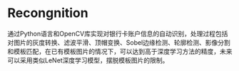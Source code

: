 # Recongnition
通过Python语言和OpenCV库实现对银行卡账户信息的自动识别，处理过程包括对图片的灰度转换、滤波平滑、顶帽变换、Sobel边缘检测、轮廓检测、影像分割和模板匹配，在已有模板图片的情况下，可以达到高于深度学习方法的精度，未来可以采用类似LeNet深度学习模型，摆脱模板图片的限制。
